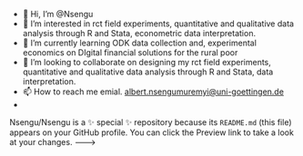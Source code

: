 - 👋 Hi, I’m @Nsengu
- 👀 I’m interested in rct field experiments, quantitative and qualitative data analysis through R and Stata, econometric data interpretation.
- 🌱 I’m currently learning ODK data collection and, experimental economics on DIgital financial solutions for the rural poor
- 💞️ I’m looking to collaborate on designing my rct field experiments, quantitative and qualitative data analysis through R and Stata, data interpretation.
- 📫 How to reach me emial. albert.nsengumuremyi@uni-goettingen.de 
- 
Nsengu/Nsengu is a ✨ special ✨ repository because its `README.md` (this file) appears on your GitHub profile.
You can click the Preview link to take a look at your changes.
--->
